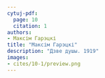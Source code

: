```yaml
---
cytuj-pdf:
  page: 10
  citation: 1
authors:
- Максім Гарэцкі
title: "Максім Гарэцкі"
description: "Дзве душы. 1919"
images:
- cites/10-1/preview.png
---
```


